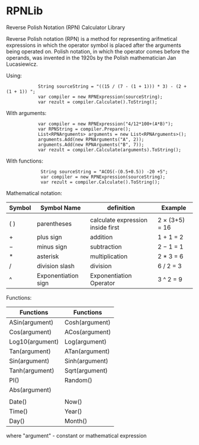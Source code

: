 ﻿# RPNLib
Reverse Polish Notation (RPN) Calculator Library

Reverse Polish notation (RPN) is a method for representing arifmetical expressions in which the operator symbol is placed after the arguments being operated on.
Polish notation, in which the operator comes before the operands, was invented in the 1920s by the Polish mathematician Jan Lucasiewicz. 

Using:

				String sourceString = "((15 / (7 - (1 + 1))) * 3) - (2 + (1 + 1)) ";
				var compiler = new RPNExpression(sourceString);
				var rezult = compiler.Calculate().ToString();


With arguments: 

				var compiler = new RPNExpression("4/12*100+(A*B)");
				var RPNString = compiler.Prepare();
				List<RPNArguments> arguments = new List<RPNArguments>();
				arguments.Add(new RPNArguments("A", 2));
				arguments.Add(new RPNArguments("B", 7));
				var rezult = compiler.Calculate(arguments).ToString();

With functions:

				 String sourceString = "ACOS(-(0.5+0.5)) -20 +5";
				 var compiler = new RPNExpression(sourceString);
				 var rezult = compiler.Calculate().ToString();


Mathematical notation:

| Symbol	|  Symbol Name	|        definition            |       Example    |
| --------- | ------------- |----------------------------- |----------------- |
|			|				|		   |
|( )| parentheses |	calculate expression inside first |	2 × (3+5) = 16|
|+	|plus sign	| addition	|   1 + 1 = 2   |
|−	|minus sign	|subtraction|	2 − 1 = 1   |
|*	|asterisk	|multiplication|	2 * 3 = 6|
|/	|division slash|	division|	6 / 2 = 3|
|^	|Exponentiation sign|	Exponentiation Operator |	3 ^ 2 = 9 |


Functions:

| Functions  | Functions |
| ------------- | ------------- |
|	ASin(argument)	|	Cosh(argument)
|	Cos(argument)   |   ACos(argument)          
|	Log10(argument) |   Log(argument)
|	Tan(argument)	|	ATan(argument)
|	Sin(argument)   |   Sinh(argument)
|	Tanh(argument)  |   Sqrt(argument)
|	PI()      		|	Random()   
|	Abs(argument)	|
|					|
|	Date()			|	 Now()              
|	Time()       	|	 Year()          
|	Day()       	|	 Month()  	

where 	"argument" - constant or mathematical expression		
                                
                                
            
            
            
            
            
            
            
            
            
            
            
            
            
            